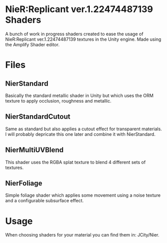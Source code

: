 # NieR:Replicant ver.1.22474487139 Shaders
A bunch of work in progress shaders created to ease the usage of NieR:Replicant ver.1.22474487139 textures in the Unity engine.
Made using the Amplify Shader editor.
# Files
## NierStandard
Basically the standard metallic shader in Unity but which uses the ORM texture to apply occlusion, roughness and metallic.
## NierStandardCutout
Same as standard but also applies a cutout effect for transparent materials. I will probably depricate this one later and combine it with NierStandard.
## NierMultiUVBlend
This shader uses the RGBA splat texture to blend 4 different sets of textures.
## NierFoliage
Simple foliage shader which applies some movement using a noise texture and a configurable subsurface effect.
# Usage
When choosing shaders for your material you can find them in: JCity/Nier.
